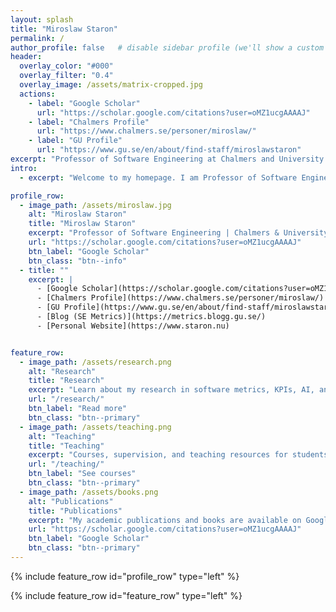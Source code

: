 ```yaml
---
layout: splash
title: "Miroslaw Staron"
permalink: /
author_profile: false   # disable sidebar profile (we'll show a custom block instead)
header:
  overlay_color: "#000"
  overlay_filter: "0.4"
  overlay_image: /assets/matrix-cropped.jpg
  actions:
    - label: "Google Scholar"
      url: "https://scholar.google.com/citations?user=oMZ1ucgAAAAJ"
    - label: "Chalmers Profile"
      url: "https://www.chalmers.se/personer/miroslaw/"
    - label: "GU Profile"
      url: "https://www.gu.se/en/about/find-staff/miroslawstaron"
excerpt: "Professor of Software Engineering at Chalmers and University of Gothenburg. Researcher in software metrics, KPIs, AI in software engineering, and empirical studies."
intro: 
  - excerpt: "Welcome to my homepage. I am Professor of Software Engineering with a focus on bridging research and practice. My work spans **software metrics, AI in software engineering, automotive systems, empirical SE**, and guiding industry collaborations."

profile_row:
  - image_path: /assets/miroslaw.jpg
    alt: "Miroslaw Staron"
    title: "Miroslaw Staron"
    excerpt: "Professor of Software Engineering | Chalmers & University of Gothenburg"
    url: "https://scholar.google.com/citations?user=oMZ1ucgAAAAJ"
    btn_label: "Google Scholar"
    btn_class: "btn--info"
  - title: ""
    excerpt: |
      - [Google Scholar](https://scholar.google.com/citations?user=oMZ1ucgAAAAJ)  
      - [Chalmers Profile](https://www.chalmers.se/personer/miroslaw/)  
      - [GU Profile](https://www.gu.se/en/about/find-staff/miroslawstaron)  
      - [Blog (SE Metrics)](https://metrics.blogg.gu.se/)  
      - [Personal Website](https://www.staron.nu)


feature_row:
  - image_path: /assets/research.png
    alt: "Research"
    title: "Research"
    excerpt: "Learn about my research in software metrics, KPIs, AI, and empirical software engineering."
    url: "/research/"
    btn_label: "Read more"
    btn_class: "btn--primary"
  - image_path: /assets/teaching.png
    alt: "Teaching"
    title: "Teaching"
    excerpt: "Courses, supervision, and teaching resources for students at Chalmers and GU."
    url: "/teaching/"
    btn_label: "See courses"
    btn_class: "btn--primary"
  - image_path: /assets/books.png
    alt: "Publications"
    title: "Publications"
    excerpt: "My academic publications and books are available on Google Scholar."
    url: "https://scholar.google.com/citations?user=oMZ1ucgAAAAJ"
    btn_label: "Google Scholar"
    btn_class: "btn--primary"
---
```


{% include feature_row id="profile_row" type="left" %}

{% include feature_row id="feature_row" type="left" %}
